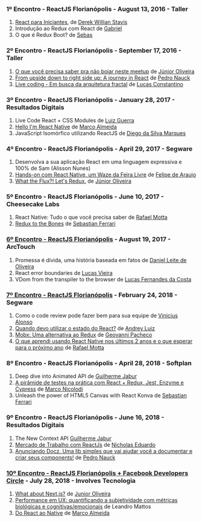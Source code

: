 ### 1º Encontro - ReactJS Florianópolis - August 13, 2016 - Taller
1. [React para Iniciantes](https://pt.slideshare.net/derekstavis/react-for-beginners), de [Derek Willian Stavis](https://github.com/derekstavis)
2. Introdução ao Redux com React de [Gabriel](https://github.com/gneutzling)
3. O que é Redux Boot? de [Sebas](https://github.com/sebas5384)

### 2º Encontro - ReactJS Florianópolis - September 17, 2016 - Taller
1. [O que você precisa saber pra não boiar neste meetup](https://docs.google.com/presentation/d/1-1JAWPDNjij0-lYbw56rW6jUWF3DV04nVg-v9IanhbE/edit?usp=sharing) de [Júnior Oliveira](https://github.com/arojunior)
2. [From upside down to right side up: A journey in React](https://speakerdeck.com/pedronauck/reactjs-from-upside-down-to-right-side-up) de [Pedro Nauck](https://github.com/pedronauck)
3. [Live coding - Em busca da arquitetura fractal](https://github.com/lucasconstantino/chunks-and-fractal) de [Lucas Constantino](https://github.com/lucasconstantino)

### 3º Encontro - ReactJS Florianópolis - January 28, 2017 - Resultados Digitais
1. Live Code React + CSS Modules de [Luiz Guerra](https://github.com/lhguerra)
2. [Hello I'm React Native](https://speakerdeck.com/marquinhoalm/hello-im-react-native) de [Marco Almeida](https://github.com/marquinhoalm)
3. JavaScript Isomórfico utilizando ReactJS de [Diego da Silva Marques](https://github.com/dmarquesdev)

### 4º Encontro - ReactJS Florianópolis - April 29, 2017 - Segware
1. Desenvolva a sua aplicação React em uma linguagem expressiva e 100% de Sam (Alisson Nunes)
2. [Hands-on com React Native, um Waze da Feira Livre](https://github.com/felipedaraujo/ceasaonline-react-native) de [Felipe de Araujo](https://github.com/felipedaraujo)
3. [What the Flux?! Let's Redux.](https://docs.google.com/presentation/d/1z0qeJv0QcAc_Dp9kuv0miEnKdy22boRp8JuHLmPJ_3c/edit) de [Júnior Oliveira](https://github.com/arojunior)

### 5º Encontro - ReactJS Florianópolis - June 10, 2017 - Cheesecake Labs
1. React Native: Tudo o que você precisa saber de [Rafael Motta](https://github.com/rafaelmotta)
2. [Redux to the Bones](https://github.com/sebas5384/redux-to-the-bones-talk) de [Sebastian Ferrari](https://github.com/sebas5384)

### [6º Encontro - ReactJS Florianópolis](https://www.youtube.com/watch?v=ouwIYRAhuro&feature=youtu.be) - August 19, 2017 - ArcTouch
1. Promessa é dívida, uma história baseada em fatos de [Daniel Leite de Oliveira](https://github.com/dleitee)
2. React error boundaries de [Lucas Vieira](https://github.com/vieiralucas)
3. VDom from the transpiler to the browser de [Lucas Fernandes da Costa](https://github.com/lucasfcosta)

### [7º Encontro - ReactJS Florianópolis](https://www.youtube.com/watch?v=qRqNRuVV6a4&feature=youtu.be) - February 24, 2018 - Segware
1. Como o code review pode fazer bem para sua equipe de [Vinicius Alonso](https://github.com/viniciusalonso)
2. [Quando devo utilizar o estado do React?](https://docs.google.com/presentation/d/1JEIV6dzQynAzrsyvhSZBtrb_UD-YuG0aMzWSzvO9llA/edit#slide=id.p) de [Andrey Luiz](https://github.com/andreyluiz)
3. [Mobx: Uma alternativa ao Redux](http://slides.com/geovannipacheco/mobx-introduction#/) de [Geovanni Pacheco](https://github.com/geovannimp)
4. [O que aprendi usando React Native nos últimos 2 anos e o que esperar para o próximo ano](http://slides.com/rafaelmotta/react-native#/) de [Rafael Motta](https://github.com/rafaelmotta)

### 8º Encontro - ReactJS Florianópolis - April 28, 2018 - Softplan
1. Deep dive into Animated API de [Guilherme Jabur](https://github.com/jaburcodes)
2. [A pirâmide de testes na prática com React + Redux, Jest, Enzyme e Cypress](https://docs.google.com/presentation/d/1zA5h6Fn8jC_p7nCcfFVSi2N1BAp4anfKv-J2wCz1-Jg/edit#slide=id.g20c27d7a3e_0_0) de [Marco Nicolodi](https://github.com/MarcoNicolodi)
3. Unleash the power of HTML5 Canvas with React Konva de [Sebastian Ferrari](https://github.com/sebas5384)

### 9º Encontro - ReactJS Florianópolis - June 16, 2018 - Resultados Digitais
1. The New Context API [Guilherme Jabur](https://github.com/jaburcodes)
2. [Mercado de Trabalho com ReactJs](https://docs.google.com/presentation/d/1etyjRFhPgThuvuUHJvXBY2-35DW740BnAo2ZLhTdCzo/edit#slide=id.g35f391192_00) de [Nicholas Eduardo](https://github.com/nicholasess)
3. [Anunciando Docz. Uma lib simples que vai ajudar você a documentar e criar seus components!](https://github.com/pedronauck/docz) de [Pedro Nauck](https://github.com/pedronauck)

### [10º Encontro - ReactJS Florianópolis + Facebook Developers Circle](https://www.facebook.com/involves/videos/1744601952253530) - July 28, 2018 - Involves Tecnologia
1. [What about Next.js?](https://github.com/arojunior/what-about-nextjs) de [Junior Oliveira](https://github.com/arojunior)
2. [Performance em UX: quantificando a subjetividade com métricas biológicas e cognitivas/emocionais](https://drive.google.com/file/d/0B6ZL7go4q1HLaW0tX2MxTDlwWFNWTy1ka0xpNVJLRnBXN3U4/view?usp=sharing) de Leandro Mattos
3. [Do React ao Native](https://slides.com/marquinhoalmeida/do-react-ao-native) de [Marco Almeida](https://github.com/marquinhoalm?tab=repositories)
